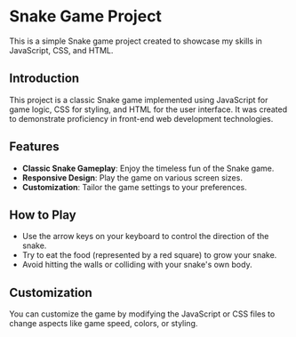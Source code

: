 # Snake Game Project

This is a simple Snake game project created to showcase my skills in JavaScript, CSS, and HTML.

## Introduction

This project is a classic Snake game implemented using JavaScript for game logic, CSS for styling, and HTML for the user interface. It was created to demonstrate proficiency in front-end web development technologies.

## Features

- **Classic Snake Gameplay**: Enjoy the timeless fun of the Snake game.
- **Responsive Design**: Play the game on various screen sizes.
- **Customization**: Tailor the game settings to your preferences.

## How to Play

- Use the arrow keys on your keyboard to control the direction of the snake.
- Try to eat the food (represented by a red square) to grow your snake.
- Avoid hitting the walls or colliding with your snake's own body.

## Customization

You can customize the game by modifying the JavaScript or CSS files to change aspects like game speed, colors, or styling.
